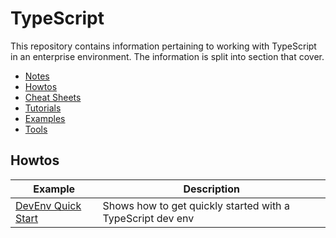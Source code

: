 # TypeScript

This repository contains information pertaining to working with TypeScript in an enterprise environment. The information is split into section that cover.

* [Notes](./docs/notes/README.MD)
* [Howtos](./docs/howtos/README.MD)
* [Cheat Sheets](./docs/cheatsheets/README.MD)
* [Tutorials](./docs/tutorials/README.MD)
* [Examples](./docs/examples/README.MD)
* [Tools](./docs/tools/README.MD)

## Howtos
| Example                       | Description                 |
| ---------------------------------------| ----------------------------|
|[DevEnv Quick Start](./docs/howtos/dev-env-quick-start.md)|Shows how to get quickly started with a TypeScript dev env |


